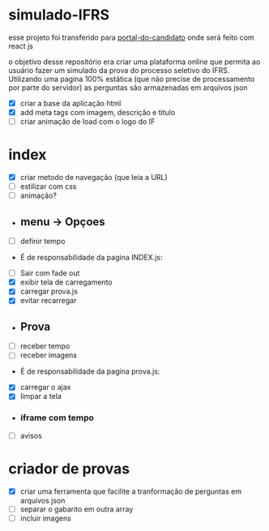 # simulado-IFRS 
esse projeto foi transferido para [portal-do-candidato](https://github.com/pedroaf0/portal-do-candidato) onde será feito com react js

o objetivo desse repositório era criar uma plataforma online que permita ao usuário fazer um simulado da prova do processo seletivo do IFRS. Utilizando uma pagina 100% estática (que não precise de processamento por parte do servidor) as perguntas são armazenadas em arquivos json
- [x] criar a base da aplicação html
- [x] add meta tags com imagem, descrição e titulo
- [ ] criar animação de load com o logo do IF

# index
- [x] criar metodo de navegação (que leia a URL)
- [ ] estilizar com css
- [ ] animação?

- ## menu -> Opçoes
- [ ] definir tempo
- É de responsabilidade da pagina INDEX.js:
- [ ] Sair com fade out
- [x] exibir tela de carregamento
- [x] carregar prova.js
- [x] evitar recarregar

- ## Prova
- [ ] receber tempo
- [ ] receber imagens
- É de responsabilidade da pagina prova.js:
- [x] carregar o ajax
- [x] limpar a tela

- ### iframe com tempo
- [ ] avisos

# criador de provas
- [x] criar uma ferramenta que facilite a tranformação de perguntas em arquivos json
- [ ] separar o gabarito em outra array
- [ ] incluir imagens
